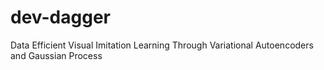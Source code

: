 # dev-dagger
Data Efficient Visual Imitation Learning Through Variational Autoencoders and Gaussian Process
